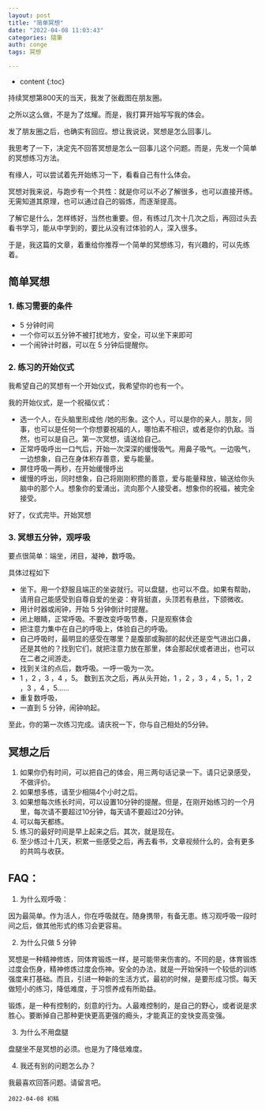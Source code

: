```yaml
---
layout: post
title: "简单冥想"
date: "2022-04-08 11:03:43"
categories: 隨筆
auth: conge
tags: 冥想

---
```

* content
{:toc}


持续冥想第800天的当天，我发了张截图在朋友圈。

之所以这么做，不是为了炫耀。而是，我打算开始写写我的体会。

发了朋友圈之后，也确实有回应。想让我说说，冥想是怎么回事儿。

我思考了一下，决定先不回答冥想是怎么一回事儿这个问题。而是，先发一个简单的冥想练习方法。

有缘人，可以尝试着先开始练习一下，看看自己有什么体会。

冥想对我来说，与跑步有一个共性：就是你可以不必了解很多，也可以直接开练。无需知道其原理，也可以通过自己的锻炼，而逐渐提高。

了解它是什么，怎样练好，当然也重要。但，有练过几次十几次之后，再回过头去看书学习，能从中学到的，要比从没有过体验的人，深入很多。

于是，我这篇的文章，着重给你推荐一个简单的冥想练习，有兴趣的，可以先练着。




## 简单冥想

### 1. 练习需要的条件

* 5 分钟时间
* 一个你可以五分钟不被打扰地方，安全，可以坐下来即可
* 一个闹钟计时器，可以在 5 分钟后提醒你。

### 2. 练习的开始仪式

我希望自己的冥想有一个开始仪式，我希望你的也有一个。

我的开始仪式，是一个祝福仪式：

* 选一个人，在头脑里形成他 /她的形象。这个人，可以是你的亲人，朋友，同事，也可以是任何一个你想要祝福的人，哪怕素不相识，或者是你的仇敌。当然，也可以是自己。第一次冥想，请送给自己。
* 正常呼吸呼出一口气后，开始一次深深的缓慢吸气。用鼻子吸气。一边吸气，一边想象，自己在身体积存善意，爱与能量。
* 屏住呼吸一两秒，在开始缓慢呼出
* 缓慢的呼出，同时想象，自己将刚刚积攒的善意，爱与能量释放，输送给你头脑中的那个人。想象你的爱涌出，流向那个人接受者。想象你的祝福，被完全接受。

好了，仪式完毕。开始冥想

### 3. 冥想五分钟，观呼吸

要点很简单：端坐，闭目，凝神，数呼吸。

具体过程如下

* 坐下。用一个舒服且端正的坐姿就行。可以盘腿，也可以不盘。如果有帮助，请用自己能感受到自尊自爱的坐姿：脊背挺直，头顶若有悬丝，下颌微收。
* 用计时器或闹钟，开始 5 分钟倒计时提醒。
* 闭上眼睛，正常呼吸。不要改变呼吸节奏，只是观察体会
* 把注意力集中在自己的呼吸上，体验自己的呼吸。
* 自己呼吸时，最明显的感受在哪里？是腹部或胸部的起伏还是空气进出口鼻，还是其他的？找到它们，就把注意力放在那里，体会那起伏或者进出，也可以在二者之间游走。
* 找到关注的点后，数呼吸。一呼一吸为一次。
* 1 ，2 ，3 ，4 ，5。 数到五次之后，再从头开始，1 ，2 ，3 ，4 ，5，1 ，2 ，3 ，4 ，5……
* 重复数呼吸，
* 一直到 5 分钟，闹钟响起。

至此，你的第一次练习完成。请庆祝一下，你与自己相处的5分钟。

## 冥想之后

1. 如果你仍有时间，可以把自己的体会，用三两句话记录一下。请只记录感受，不做评价。
2. 如果想多练，请至少相隔4个小时之后。
3. 如果想每次练长时间，可以设置10分钟的提醒。但是，在刚开始练习的一个月里，每次请不要超过10分钟，每天请不要超过20分钟。
4. 可以每天都练。
5. 练习的最好时间是早上起来之后。其次，就是现在。
6. 至少练过十几天，积累一些感受之后，再去看书，文章视频什么的，会有更多的共鸣与收获。

## FAQ：

1. 为什么观呼吸：

因为最简单。作为活人，你在呼吸就在。随身携带，有备无患。练习观呼吸一段时间之后，做其他形式的练习会更容易。

2. 为什么只做 5 分钟

冥想是一种精神修炼，同体育锻炼一样，是可能带来伤害的。不同的是，体育锻炼过度会伤身，精神修炼过度会伤神。安全的办法，就是一开始保持一个较低的训练强度来打基础。而且，引进一种新的生活方式，最初的时候，是要形成习惯。每天做短小的练习，降低难度，于习惯养成有所助益。

锻炼，是一种有控制的，刻意的行为。人最难控制的，是自己的野心，或者说是求胜心。要断掉自己那种更快更高更强的瘾头，才能真正的变快变高变强。

3. 为什么不用盘腿

盘腿坐不是冥想的必须。也是为了降低难度。

4. 我还有别的问题怎么办？

我最喜欢回答问题。请留言吧。


```
2022-04-08 初稿
```
